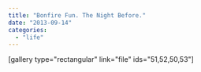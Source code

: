 ```yaml
---
title: "Bonfire Fun. The Night Before."
date: "2013-09-14"
categories: 
  - "life"
---
```


\[gallery type="rectangular" link="file" ids="51,52,50,53"\]
